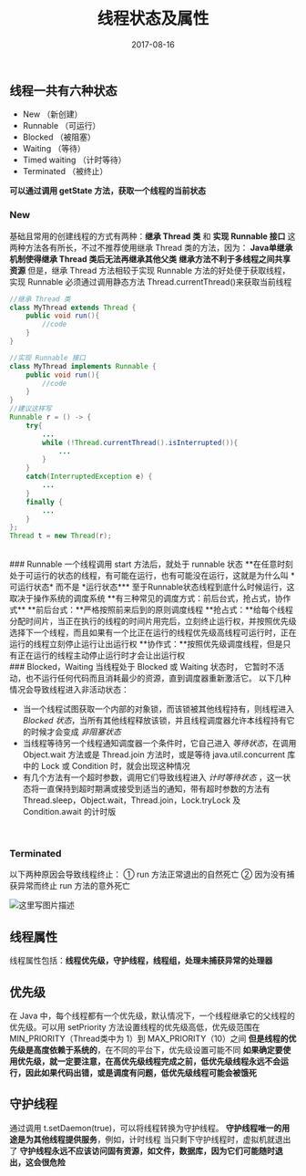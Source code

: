 ﻿---
layout: post
title: '线程状态及属性'
date: 2017-08-16
categories: Java并发
tags: 并发 Thread 线程
---

## 线程一共有六种状态

- New （新创建）
- Runnable （可运行） 
-  Blocked （被阻塞）    
- Waiting （等待）    
-  Timed waiting （计时等待）    
-  Terminated （被终止）

**可以通过调用 getState 方法，获取一个线程的当前状态**
<br>
### New
基础且常用的创建线程的方式有两种：**继承 Thread 类** 和 **实现 Runnable 接口**
这两种方法各有所长，不过不推荐使用继承 Thread 类的方法，因为：
**Java单继承机制使得继承 Thread 类后无法再继承其他父类**
**继承方法不利于多线程之间共享资源**
但是，继承 Thread 方法相较于实现 Runnable 方法的好处便于获取线程，实现 Runnable 必须通过调用静态方法 Thread.currentThread()来获取当前线程
~~~java
//继承 Thread 类
class MyThread extends Thread {
	public void run(){
		//code
	}
} 

//实现 Runnable 接口
class MyThread implements Runnable {
	public void run(){
		//code
	}
}
//建议这样写
Runnable r = () -> {
	try{
		...
		while (!Thread.currentThread().isInterrupted()){
			...
		}
	} 
	catch(InterruptedException e) {
		...
	} 
	finally {
		...
	}
};
Thread t = new Thread(r);
~~~
<br>
### Runnable
一个线程调用 start 方法后，就处于 runnable 状态
**在任意时刻处于可运行的状态的线程，有可能在运行，也有可能没在运行，这就是为什么叫 *可运行状态* 而不是 *运行状态***
至于Runnable状态线程到底什么时候运行，这取决于操作系统的调度系统
**有三种常见的调度方式：前后台式，抢占式，协作式**
**前后台式：**严格按照前来后到的原则调度线程
**抢占式：**给每个线程分配时间片，当正在执行的线程的时间片用完后，立刻终止运行权，并按照优先级选择下一个线程，而且如果有一个比正在运行的线程优先级高线程可运行时，正在运行的线程立刻停止运行让出运行权
**协作式：**按照优先级调度线程，但是只有正在运行的线程主动停止运行时才会让出运行权
<br>
### Blocked，Waiting
当线程处于 Blocked 或 Waiting 状态时， 它暂时不活动，也不运行任何代码而且消耗最少的资源，直到调度器重新激活它。
以下几种情况会导致线程进入非活动状态：

 - 当一个线程试图获取一个内部的对象锁，而该锁被其他线程持有，则线程进入 *Blocked 状态*，当所有其他线程释放该锁，并且线程调度器允许本线程持有它的时候才会变成 *非阻塞状态*
 - 当线程等待另一个线程通知调度器一个条件时，它自己进入 *等待状态*，在调用 Object.wait 方法或是 Thread.join 方法时，或是等待 java.util.concurrent 库中的 Lock 或 Condition 时，就会出现这种情况
 - 有几个方法有一个超时参数，调用它们导致线程进入 *计时等待状态* ，这一状态将一直保持到超时期满或接受到适当的通知，带有超时参数的方法有 Thread.sleep，Object.wait，Thread.join，Lock.tryLock 及 Condition.await 的计时版
<br>

### Terminated
以下两种原因会导致线程终止：
 ①  run 方法正常退出的自然死亡 
 ②  因为没有捕获异常而终止 run 方法的意外死亡

![这里写图片描述](http://img.blog.csdn.net/20170816174146563?watermark/2/text/aHR0cDovL2Jsb2cuY3Nkbi5uZXQvYmFpZHVfMzIwNDUyMDE=/font/5a6L5L2T/fontsize/400/fill/I0JBQkFCMA==/dissolve/70/gravity/SouthEast)
<br>
## 线程属性
线程属性包括：**线程优先级，守护线程，线程组，处理未捕获异常的处理器**
<br>
## 优先级
在 Java 中，每个线程都有一个优先级，默认情况下，一个线程继承它的父线程的优先级。可以用 setPriority 方法设置线程的优先级高低，优先级范围在 MIN_PRIORITY（Thread类中为 1）到 MAX_PRIORITY（10）之间
**但是线程的优先级是高度依赖于系统的**，在不同的平台下，优先级设置可能不同
**如果确定要使用优先级，就一定要注意，在高优先级线程完成之前，低优先级线程永远不会运行，因此如果代码出错，或是调度有问题，低优先级线程可能会被饿死**
<br>
## 守护线程
通过调用 t.setDaemon(true)，可以将线程转换为守护线程。
**守护线程唯一的用途是为其他线程提供服务**，例如，计时线程
当只剩下守护线程时，虚拟机就退出了
**守护线程永远不应该访问固有资源，如文件，数据库，因为它们可能随时退出，这会很危险**
